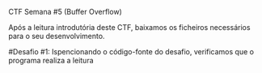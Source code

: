 CTF Semana #5 (Buffer Overflow)

Após a leitura introdutória deste CTF, baixamos os ficheiros necessários para o seu desenvolvimento.

#Desafio \#1:
Ispencionando o código-fonte do desafio, verificamos que o programa realiza a leitura

